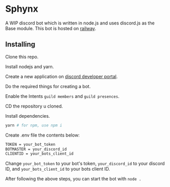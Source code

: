 # Sphynx

A WIP discord bot which is written in node.js and uses discord.js as the Base module. This bot is hosted on [railway](https://railway.app?referralCode=choppy).

## Installing

Clone this repo.

Install nodejs and yarn.

Create a new application on [discord developer portal](https://discord.com/developers/applications).

Do the required things for creating a bot.

Enable the Intents `guild members` and `guild presences`.

CD the repository u cloned.

Install dependencies.

```sh
yarn # for npm, use npm i
```

Create .env file the contents below:

```sh
TOKEN = your_bot_token
BOTMASTER = your_discord_id
CLIENTID = your_bots_client_id
```

Change `your_bot_token` to your bot's token, `your_discord_id` to your discord ID, and `your_bots_client_id` to your bots client ID.

After following the above steps, you can start the bot with `node .`
